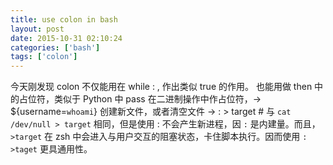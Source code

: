 ```yaml
---
title: use colon in bash
layout: post
date: 2015-10-31 02:10:24
categories: ['bash']
tags: ['colon']
---
```


今天刚发现 colon 不仅能用在 while : , 作出类似 true 的作用。
也能用做 then 中的占位符，类似于 Python 中 pass
在二进制操作中作占位符，-> ${username=`whoami`}
创建新文件，或者清空文件 -> : > target  # 与 `cat /dev/null > target` 相同，但是使用 : 不会产生新进程，因 `:` 是内建量。而且，`>target` 在 zsh 中会进入与用户交互的阻塞状态，卡住脚本执行。因而使用 `: >taget` 更具通用性。



